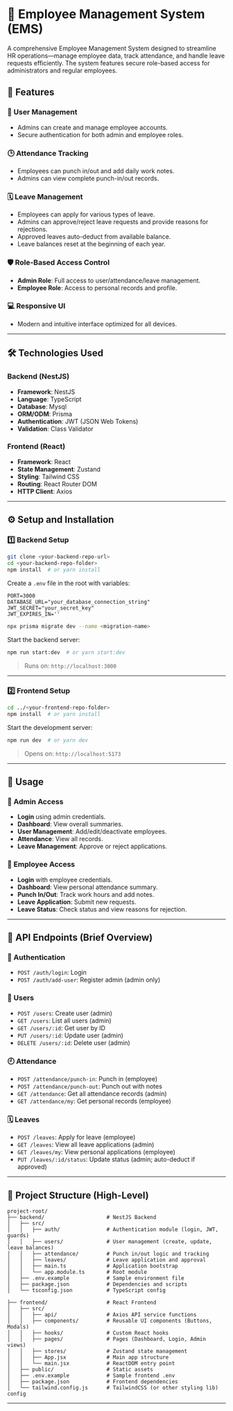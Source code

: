 # 👥 Employee Management System (EMS)

A comprehensive Employee Management System designed to streamline HR operations—manage employee data, track attendance, and handle leave requests efficiently. The system features secure role-based access for administrators and regular employees.

## 🚀 Features

### 🔐 User Management
- Admins can create and manage employee accounts.
- Secure authentication for both admin and employee roles.

### 🕒 Attendance Tracking
- Employees can punch in/out and add daily work notes.
- Admins can view complete punch-in/out records.

### 🗓️ Leave Management
- Employees can apply for various types of leave.
- Admins can approve/reject leave requests and provide reasons for rejections.
- Approved leaves auto-deduct from available balance.
- Leave balances reset at the beginning of each year.

### 🛡️ Role-Based Access Control
- **Admin Role**: Full access to user/attendance/leave management.
- **Employee Role**: Access to personal records and profile.

### 💻 Responsive UI
- Modern and intuitive interface optimized for all devices.

---

## 🛠️ Technologies Used

### Backend (NestJS)
- **Framework**: NestJS
- **Language**: TypeScript
- **Database**: Mysql
- **ORM/ODM**: Prisma
- **Authentication**: JWT (JSON Web Tokens)
- **Validation**: Class Validator

### Frontend (React)
- **Framework**: React
- **State Management**: Zustand
- **Styling**: Tailwind CSS
- **Routing**: React Router DOM
- **HTTP Client**: Axios

---

## ⚙️ Setup and Installation

### 1️⃣ Backend Setup

```bash
git clone <your-backend-repo-url>
cd <your-backend-repo-folder>
npm install  # or yarn install
```

Create a `.env` file in the root with variables:

```env
PORT=3000
DATABASE_URL="your_database_connection_string"
JWT_SECRET="your_secret_key"
JWT_EXPIRES_IN=''
```

```bash
npx prisma migrate dev --name <migration-name>
```

Start the backend server:

```bash
npm run start:dev  # or yarn start:dev
```

> Runs on: `http://localhost:3000`

---

### 2️⃣ Frontend Setup

```bash
cd ../<your-frontend-repo-folder>
npm install  # or yarn install
```

Start the development server:

```bash
npm run dev  # or yarn dev
```

> Opens on: `http://localhost:5173`

---

## 🚀 Usage

### 🔑 Admin Access
- **Login** using admin credentials.
- **Dashboard**: View overall summaries.
- **User Management**: Add/edit/deactivate employees.
- **Attendance**: View all records.
- **Leave Management**: Approve or reject applications.

### 👤 Employee Access
- **Login** with employee credentials.
- **Dashboard**: View personal attendance summary.
- **Punch In/Out**: Track work hours and add notes.
- **Leave Application**: Submit new requests.
- **Leave Status**: Check status and view reasons for rejection.

---

## 🔗 API Endpoints (Brief Overview)

### 🛂 Authentication
- `POST /auth/login`: Login
- `POST /auth/add-user`: Register admin (admin only)

### 👥 Users
- `POST /users`: Create user (admin)
- `GET /users`: List all users (admin)
- `GET /users/:id`: Get user by ID
- `PUT /users/:id`: Update user (admin)
- `DELETE /users/:id`: Delete user (admin)

### 🕘 Attendance
- `POST /attendance/punch-in`: Punch in (employee)
- `POST /attendance/punch-out`: Punch out with notes
- `GET /attendance`: Get all attendance records (admin)
- `GET /attendance/my`: Get personal records (employee)

### 🗓️ Leaves
- `POST /leaves`: Apply for leave (employee)
- `GET /leaves`: View all leave applications (admin)
- `GET /leaves/my`: View personal applications (employee)
- `PUT /leaves/:id/status`: Update status (admin; auto-deduct if approved)

---

## 📂 Project Structure (High-Level)

```plaintext
project-root/
├── backend/                    # NestJS Backend
│   ├── src/
│   │   ├── auth/               # Authentication module (login, JWT, guards)
│   │   ├── users/              # User management (create, update, leave balances)
│   │   ├── attendance/         # Punch in/out logic and tracking
│   │   ├── leaves/             # Leave application and approval
│   │   ├── main.ts             # Application bootstrap
│   │   └── app.module.ts       # Root module
│   ├── .env.example            # Sample environment file
│   ├── package.json            # Dependencies and scripts
│   └── tsconfig.json           # TypeScript config

├── frontend/                   # React Frontend
│   ├── src/
│   │   ├── api/                # Axios API service functions
│   │   ├── components/         # Reusable UI components (Buttons, Modals)
│   │   ├── hooks/              # Custom React hooks
│   │   ├── pages/              # Pages (Dashboard, Login, Admin views)
│   │   ├── stores/             # Zustand state management
│   │   ├── App.jsx             # Main app structure
│   │   └── main.jsx            # ReactDOM entry point
│   ├── public/                 # Static assets
│   ├── .env.example            # Sample frontend .env
│   ├── package.json            # Frontend dependencies
│   └── tailwind.config.js      # TailwindCSS (or other styling lib) config
```
---
